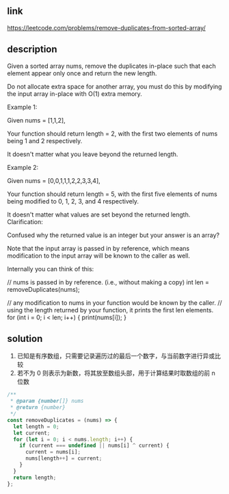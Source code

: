 ## link

https://leetcode.com/problems/remove-duplicates-from-sorted-array/

## description

Given a sorted array nums, remove the duplicates in-place such that each element appear only once and return the new length.

Do not allocate extra space for another array, you must do this by modifying the input array in-place with O(1) extra memory.

Example 1:

Given nums = [1,1,2],

Your function should return length = 2, with the first two elements of nums being 1 and 2 respectively.

It doesn't matter what you leave beyond the returned length.

Example 2:

Given nums = [0,0,1,1,1,2,2,3,3,4],

Your function should return length = 5, with the first five elements of nums being modified to 0, 1, 2, 3, and 4 respectively.

It doesn't matter what values are set beyond the returned length.
Clarification:

Confused why the returned value is an integer but your answer is an array?

Note that the input array is passed in by reference, which means modification to the input array will be known to the caller as well.

Internally you can think of this:

// nums is passed in by reference. (i.e., without making a copy)
int len = removeDuplicates(nums);

// any modification to nums in your function would be known by the caller.
// using the length returned by your function, it prints the first len elements.
for (int i = 0; i < len; i++) {
print(nums[i]);
}

## solution

1. 已知是有序数组，只需要记录遍历过的最后一个数字，与当前数字进行异或比较
2. 若不为 0 则表示为新数，将其放至数组头部，用于计算结果时取数组的前 n 位数

```javascript
/**
 * @param {number[]} nums
 * @return {number}
 */
const removeDuplicates = (nums) => {
  let length = 0;
  let current;
  for (let i = 0; i < nums.length; i++) {
    if (current === undefined || nums[i] ^ current) {
      current = nums[i];
      nums[length++] = current;
    }
  }
  return length;
};
```
